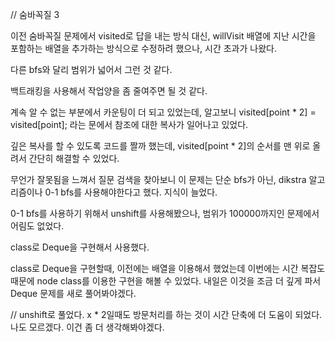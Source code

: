 // 숨바꼭질 3

이전 숨바꼭질 문제에서 visited로 답을 내는 방식 대신, willVisit 배열에 지난 시간을 포함하는 배열을 추가하는 방식으로 수정하려 했으나, 시간 초과가 나왔다.

다른 bfs와 달리 범위가 넓어서 그런 것 같다.

백트래킹을 사용해서 작업양을 좀 줄여주면 될 것 같다.

계속 알 수 없는 부분에서 카운팅이 더 되고 있었는데, 알고보니 visited[point * 2] = visited[point]; 라는 문에서 참조에 대한 복사가 일어나고 있었다.

깊은 복사를 할 수 있도록 코드를 짤까 했는데, visited[point * 2]의 순서를 맨 위로 올려서 간단히 해결할 수 있었다.

무언가 잘못됨을 느껴서 질문 검색을 찾아보니 이 문제는 단순 bfs가 아닌, dikstra 알고리즘이나 0-1 bfs를 사용해야한다고 했다. 지식이 늘었다.

0-1 bfs를 사용하기 위해서 unshift를 사용해봤으나, 범위가 100000까지인 문제에서 어림도 없었다.

class로 Deque을 구현해서 사용했다.

class로 Deque을 구현할때, 이전에는 배열을 이용해서 했었는데 이번에는 시간 복잡도 때문에 node class를 이용한 구현을 해볼 수 있었다. 내일은 이것을 조금 더 깊게 파서 Deque 문제를 새로 풀어봐야겠다.

// unshift로 풀었다.
x \* 2일때도 방문처리를 하는 것이 시간 단축에 더 도움이 되었다. 나도 모르겠다. 이건 좀 더 생각해봐야겠다.
